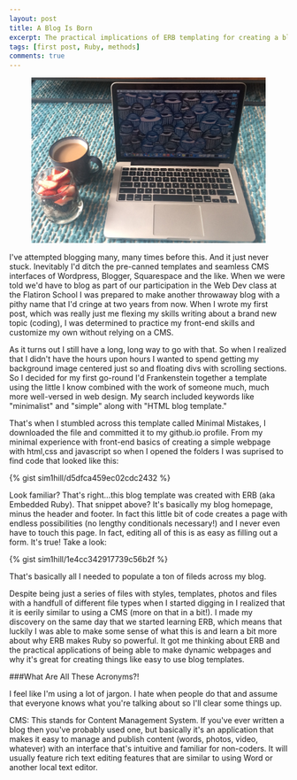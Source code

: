 ```yaml
---
layout: post
title: A Blog Is Born
excerpt: The practical implications of ERB templating for creating a blog template.
tags: [first post, Ruby, methods]
comments: true
---
```

<figure>
 <img src="/images/laptop_photo.jpg" alt="laptop with blue background">
</figure>

I've attempted blogging many, many times before this. And it just never stuck. Inevitably I'd ditch the pre-canned templates and seamless CMS interfaces of Wordpress, Blogger, Squarespace and the like. When we were told we'd have to blog as part of our participation in the Web Dev class at the Flatiron School I was prepared to make another throwaway blog with a pithy name that I'd cringe at two years from now. When I wrote my first post, which was really just me flexing my skills writing about a brand new topic (coding), I was determined to practice my front-end skills and customize my own without relying on a CMS. 

As it turns out I still have a long, long way to go with that. So when I realized that I didn't have the hours upon hours I wanted to spend getting my background image centered just so and floating divs with scrolling sections. So I decided for my first go-round I'd Frankenstein together a template using the little I know combined with the work of someone much, much more well-versed in web design. My search included keywords like "minimalist" and "simple" along with "HTML blog template."

That's when I stumbled across this template called Minimal Mistakes, I downloaded the file and committed it to my github.io profile. From my minimal experience with front-end basics of creating a simple webpage with html,css and javascript so when I opened the folders I was suprised to find code that looked like this: 

{% gist sim1hill/d5dfca459ec02cdc2432 %}

Look familiar? That's right...this blog template was created with ERB (aka Embedded Ruby). That snippet above? It's basically my blog homepage, minus the header and footer. In fact this little bit of code creates a page with endless possibilities (no lengthy conditionals necessary!) and I never even have to touch this page. In fact, editing all of this is as easy as filling out a form. It's true! Take a look: 

{% gist sim1hill/1e4cc342917739c56b2f %}

That's basically all I needed to populate a ton of fileds across my blog. 

Despite being just a series of files with styles, templates, photos and files with a handfull of different file types when I started digging in I realized that it is eerily similar to using a CMS (more on that in a bit!). I made my discovery on the same day that we started learning ERB, which means that luckily I was able to make some sense of what this is and learn a bit more about why ERB makes Ruby so powerful. It got me thinking about ERB and the practical applications of being able to make dynamic webpages and why it's great for creating things like easy to use blog templates. 

###What Are All These Acronyms?!

I feel like I'm using a lot of jargon. I hate when people do that and assume that everyone knows what you're talking about so I'll clear some things up.  

CMS: This stands for Content Management System. If you've ever written a blog then you've probably used one, but basically it's an application that makes it easy to manage and publish content (words, photos, video, whatever) with an interface that's intuitive and familiar for non-coders. It will usually feature rich text editing features that are similar to using Word or another local text editor. 


